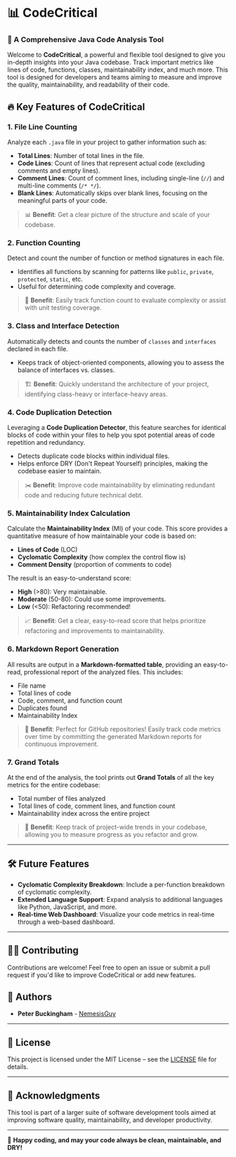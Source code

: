 # 📊 CodeCritical

### 🚀 A Comprehensive Java Code Analysis Tool

Welcome to **CodeCritical**, a powerful and flexible tool designed to give you in-depth insights into your Java
codebase. Track important metrics like lines of code, functions, classes, maintainability index, and much more. This
tool is designed for developers and teams aiming to measure and improve the quality, maintainability, and readability of
their code.

## 🔥 Key Features of CodeCritical

### 1. **File Line Counting**

Analyze each `.java` file in your project to gather information such as:

- **Total Lines**: Number of total lines in the file.
- **Code Lines**: Count of lines that represent actual code (excluding comments and empty lines).
- **Comment Lines**: Count of comment lines, including single-line (`//`) and multi-line comments (`/* */`).
- **Blank Lines**: Automatically skips over blank lines, focusing on the meaningful parts of your code.

> 📊 **Benefit**: Get a clear picture of the structure and scale of your codebase.

### 2. **Function Counting**

Detect and count the number of function or method signatures in each file.

- Identifies all functions by scanning for patterns like `public`, `private`, `protected`, `static`, etc.
- Useful for determining code complexity and coverage.

> 🔧 **Benefit**: Easily track function count to evaluate complexity or assist with unit testing coverage.

### 3. **Class and Interface Detection**

Automatically detects and counts the number of `classes` and `interfaces` declared in each file.

- Keeps track of object-oriented components, allowing you to assess the balance of interfaces vs. classes.

> 🏗️ **Benefit**: Quickly understand the architecture of your project, identifying class-heavy or interface-heavy areas.

### 4. **Code Duplication Detection**

Leveraging a **Code Duplication Detector**, this feature searches for identical blocks of code within your files to help
you spot potential areas of code repetition and redundancy.

- Detects duplicate code blocks within individual files.
- Helps enforce DRY (Don't Repeat Yourself) principles, making the codebase easier to maintain.

> ✂️ **Benefit**: Improve code maintainability by eliminating redundant code and reducing future technical debt.

### 5. **Maintainability Index Calculation**

Calculate the **Maintainability Index** (MI) of your code. This score provides a quantitative measure of how
maintainable your code is based on:

- **Lines of Code** (LOC)
- **Cyclomatic Complexity** (how complex the control flow is)
- **Comment Density** (proportion of comments to code)

The result is an easy-to-understand score:

- **High** (>80): Very maintainable.
- **Moderate** (50-80): Could use some improvements.
- **Low** (<50): Refactoring recommended!

> 📈 **Benefit**: Get a clear, easy-to-read score that helps prioritize refactoring and improvements to maintainability.

### 6. **Markdown Report Generation**

All results are output in a **Markdown-formatted table**, providing an easy-to-read, professional report of the analyzed
files. This includes:

- File name
- Total lines of code
- Code, comment, and function count
- Duplicates found
- Maintainability Index

> 📑 **Benefit**: Perfect for GitHub repositories! Easily track code metrics over time by committing the generated
> Markdown reports for continuous improvement.

### 7. **Grand Totals**

At the end of the analysis, the tool prints out **Grand Totals** of all the key metrics for the entire codebase:

- Total number of files analyzed
- Total lines of code, comment lines, and function count
- Maintainability index across the entire project

> 🏅 **Benefit**: Keep track of project-wide trends in your codebase, allowing you to measure progress as you refactor
> and grow.

---

## 🛠️ Future Features

- **Cyclomatic Complexity Breakdown**: Include a per-function breakdown of cyclomatic complexity.
- **Extended Language Support**: Expand analysis to additional languages like Python, JavaScript, and more.
- **Real-time Web Dashboard**: Visualize your code metrics in real-time through a web-based dashboard.

---

## 👨‍💻 Contributing

Contributions are welcome! Feel free to open an issue or submit a pull request if you'd like to improve CodeCritical or
add new features.

## 👥 Authors

- **Peter Buckingham** - [NemesisGuy](https://github.com/NemesisGuy)

---

## 📄 License

This project is licensed under the MIT License – see the [LICENSE](LICENSE.md) file for details.

---

## 🙌 Acknowledgments

This tool is part of a larger suite of software development tools aimed at improving software quality, maintainability,
and developer productivity.

---

🎉 **Happy coding, and may your code always be clean, maintainable, and DRY!**
